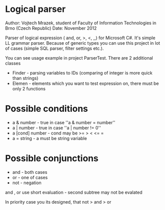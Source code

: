 Logical parser
=================
Author: Vojtech Mrazek, student of Faculty of Information Technologies in Brno (Czech Republic)
Date: November 2012

Parser of logical expression ( and, or, >, &lt;, ,,) for Microsoft C#. It's simple LL grammar parser.
Because of generic types you can use this project in lot of cases (simple SQL parser, filter settings etc.).

You can see usage example in project ParserTest. There are 2 additional classes
  - Finder - parsing variables to IDs (comparing of integer is more quick than strings)
  - Elemen - elements which you want to test expression on, there must be only 2 functions
  

Possible conditions
===============================
  - a & number - true in case ''a & number = number''
  - a | number - true in case ''a | number != 0''
  - a [cond] number - cond may be >= > < <= =
  - a = string - a must be string variable
 
Possible conjunctions
====================================
  - and - both cases
  - or - one of cases
  - not - negation

and , or use short evaluation - second subtree may not be evalated

In priority case you its designed, that
  not > and > or

